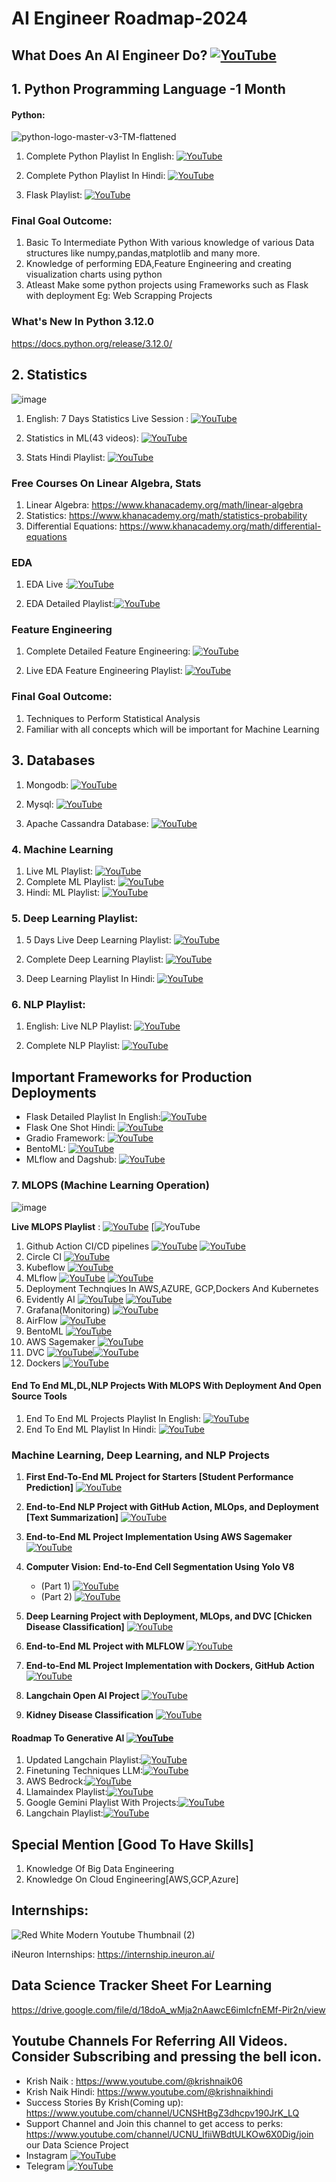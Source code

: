 # AI Engineer Roadmap-2024

## What Does An AI Engineer Do? [![YouTube](https://img.shields.io/badge/YouTube-Video-red)](https://www.youtube.com/watch?v=y8qRq9PMCh8)

## 1. Python Programming Language -1 Month
#### Python:
![python-logo-master-v3-TM-flattened](https://user-images.githubusercontent.com/20041231/211717885-0b1e049b-f5b3-457d-ba7a-9345ec3aa39c.png)

1. Complete Python Playlist In English: [![YouTube](https://img.shields.io/badge/YouTube-Video-green)](https://www.youtube.com/watch?v=bPrmA1SEN2k&list=PLZoTAELRMXVNUL99R4bDlVYsncUNvwUBB)

2. Complete Python Playlist In Hindi:   [![YouTube](https://img.shields.io/badge/YouTube-Video-green)](https://www.youtube.com/watch?v=MJd9d9Mpxg0&list=PLTDARY42LDV4qqiJd1Z1tShm3mp9-rP4v)

3. Flask Playlist:    [![YouTube](https://img.shields.io/badge/YouTube-Video-green)](https://www.youtube.com/watch?v=4L_xAWDRs7w&list=PLZoTAELRMXVPBaLN3e-uoVRR9hlRFRfUc)

### Final Goal Outcome:
1. Basic To Intermediate Python With various knowledge of various Data structures like numpy,pandas,matplotlib and many more.
2. Knowledge of performing EDA,Feature Engineering and creating visualization charts using python 
3. Atleast Make some python projects using Frameworks such as Flask with deployment Eg: Web Scrapping Projects  

### What's New In Python 3.12.0
https://docs.python.org/release/3.12.0/

## 2. Statistics
![image](https://github.com/krishnaik06/AI-Engineer-Roadmap-2024/assets/20041231/c28b56d7-30f0-48ae-8fec-d2fb3a690836)

1. English: 7 Days Statistics Live Session : [![YouTube](https://img.shields.io/badge/YouTube-Video-green)](https://www.youtube.com/watch?v=11unm2hmvOQ&list=PLZoTAELRMXVMgtxAboeAx-D9qbnY94Yay)

2. Statistics in ML(43 videos): [![YouTube](https://img.shields.io/badge/YouTube-Video-green)](https://www.youtube.com/watch?v=zRUliXuwJCQ&list=PLZoTAELRMXVMhVyr3Ri9IQ-t5QPBtxzJO)

3. Stats Hindi Playlist: [![YouTube](https://img.shields.io/badge/YouTube-Video-green)](https://www.youtube.com/watch?v=7y3XckjaVOw&list=PLTDARY42LDV6YHSRo669_uDDGmUEmQnDJ)

### Free Courses On Linear Algebra, Stats
1. Linear Algebra: https://www.khanacademy.org/math/linear-algebra
2. Statistics: https://www.khanacademy.org/math/statistics-probability
3. Differential Equations: https://www.khanacademy.org/math/differential-equations

### EDA
1. EDA Live :[![YouTube](https://img.shields.io/badge/YouTube-Video-green)](https://www.youtube.com/playlist?list=PLZoTAELRMXVPzj1D0i_6ajJ6gyD22b3jh)

2. EDA Detailed Playlist:[![YouTube](https://img.shields.io/badge/YouTube-Video-green)](https://www.youtube.com/watch?v=ioN1jcWxbv8&list=PLZoTAELRMXVPQyArDHyQVjQxjj_YmEuO9)

### Feature Engineering

1. Complete Detailed Feature Engineering: [![YouTube](https://img.shields.io/badge/YouTube-Video-green)](https://www.youtube.com/watch?v=6WDFfaYtN6s&list=PLZoTAELRMXVPwYGE2PXD3x0bfKnR0cJjN)

2. Live EDA Feature Engineering Playlist: [![YouTube](https://img.shields.io/badge/YouTube-Video-green)](https://www.youtube.com/watch?v=bTN-6VPe8c0&list=PLZoTAELRMXVPzj1D0i_6ajJ6gyD22b3jh)

### Final Goal Outcome: 
1. Techniques to Perform Statistical Analysis
2. Familiar with all concepts which will be important for Machine Learning

## 3. Databases
1. Mongodb: [![YouTube](https://img.shields.io/badge/YouTube-Video-green)](https://www.youtube.com/watch?v=magzEfYqIos&list=PLZoTAELRMXVN_8zzsevm1bm6G-plsiO1I)

2. Mysql: [![YouTube](https://img.shields.io/badge/YouTube-Video-green)](https://www.youtube.com/watch?v=us1XyayQ6fU&list=PLZoTAELRMXVNMRWlVf0bDDSxNEn38u9Cl)
3. Apache Cassandra Database: [![YouTube](https://img.shields.io/badge/documentaion-link-green)](https://cassandra.apache.org/_/index.html )

### 4. Machine Learning
1. Live ML Playlist: [![YouTube](https://img.shields.io/badge/YouTube-Video-green)](https://www.youtube.com/watch?v=z8sxaUw_f-M&list=PLZoTAELRMXVPjaAzURB77Kz0YXxj65tYz)
2. Complete ML Playlist: [![YouTube](https://img.shields.io/badge/YouTube-Video-green)](https://www.youtube.com/watch?v=bPrmA1SEN2k&list=PLZoTAELRMXVPBTrWtJkn3wWQxZkmTXGwe)
3. Hindi: ML Playlist: [![YouTube](https://img.shields.io/badge/YouTube-Video-green)](https://www.youtube.com/watch?v=7uwa9aPbBRU&list=PLTDARY42LDV7WGmlzZtY-w9pemyPrKNUZ)

### 5. Deep Learning Playlist:
1. 5 Days Live Deep Learning Playlist: [![YouTube](https://img.shields.io/badge/YouTube-Video-green)](https://www.youtube.com/watch?v=8arGWdq_KL0&list=PLZoTAELRMXVPiyueAqA_eQnsycC_DSBns)

2. Complete Deep Learning Playlist: [![YouTube](https://img.shields.io/badge/YouTube-Video-green)](https://www.youtube.com/watch?v=YFNKnUhm_-s&list=PLZoTAELRMXVPGU70ZGsckrMdr0FteeRUi)
3. Deep Learning Playlist In Hindi: [![YouTube](https://img.shields.io/badge/YouTube-Video-green)](https://www.youtube.com/watch?v=SlbbvhO3jKY&list=PLTDARY42LDV4Ic6ZPHIh_CdlPwkKDJmpk)

### 6. NLP Playlist:
1. English: Live NLP Playlist: [![YouTube](https://img.shields.io/badge/YouTube-Video-green)](https://www.youtube.com/watch?v=w3coRFpyddQ&list=PLZoTAELRMXVNNrHSKv36Lr3_156yCo6Nn)

2. Complete NLP Playlist: [![YouTube](https://img.shields.io/badge/YouTube-Video-green)](https://www.youtube.com/watch?v=fM4qTMfCoak&list=PLZoTAELRMXVMdJ5sqbCK2LiM0HhQVWNzm)

## Important Frameworks for Production Deployments

- Flask Detailed Playlist In English:[![YouTube](https://img.shields.io/badge/documentaion-link-green)](https://www.youtube.com/watch?v=4L_xAWDRs7w&list=PLZoTAELRMXVPBaLN3e-uoVRR9hlRFRfUc)
- Flask One Shot Hindi: [![YouTube](https://img.shields.io/badge/documentaion-link-green)](https://www.youtube.com/watch?v=KF-rDqQfqz0)
- Gradio Framework: [![YouTube](https://img.shields.io/badge/documentaion-link-green)](https://www.youtube.com/watch?v=wruyZWre2sM)
- BentoML: [![YouTube](https://img.shields.io/badge/documentaion-link-green)](https://www.youtube.com/watch?v=i_FtfdOKa2M)
- MLflow and Dagshub: [![YouTube](https://img.shields.io/badge/documentaion-link-green)](https://www.youtube.com/watch?v=qdcHHrsXA48)


### 7. MLOPS (Machine Learning Operation)
![image](https://github.com/krishnaik06/Perfect-Roadmap-To-Learn-Data-Science-In-2024/assets/20041231/9eca24f9-b684-4eba-af96-b107f774d19e)

**Live MLOPS Playlist** : [![YouTube](https://img.shields.io/badge/documentation-link-green)](https://github.com/features/actions) [![YouTube](https://www.youtube.com/watch?v=jpU8F0M5axo&list=PLmQAMKHKeLZ9iaLWBULDE_hiPtOiHiDz0)
1. Github Action CI/CD pipelines [![YouTube](https://img.shields.io/badge/documentation-link-green)](https://github.com/features/actions) [![YouTube](https://img.shields.io/badge/YouTube-Video-red)](https://www.youtube.com/watch?v=p7V4Aa7qEpw&list=PLZoTAELRMXVOjQdyqlCmOtq1nZnSsWvag&index=3)
2. Circle CI [![YouTube](https://img.shields.io/badge/documentation-link-green)](https://circleci.com/docs/)
3. Kubeflow [![YouTube](https://img.shields.io/badge/documentation-link-green)](https://www.kubeflow.org/docs/)
4. MLflow [![YouTube](https://img.shields.io/badge/documentation-link-green)](https://mlflow.org/docs/latest/index.html) [![YouTube](https://img.shields.io/badge/YouTube-Video-red)]([https://www.youtube.com/watch?v=8vmKtS8W7IQ](https://www.youtube.com/watch?v=pxk1Fr33-L4))
5. Deployment Technqiues In AWS,AZURE, GCP,Dockers And Kubernetes 
6. Evidently AI [![YouTube](https://img.shields.io/badge/documentation-link-green)](https://www.evidentlyai.com/) [![YouTube](https://img.shields.io/badge/YouTube-Video-red)](https://www.youtube.com/watch?v=cgc3dSEAel0)
7. Grafana(Monitoring) [![YouTube](https://img.shields.io/badge/documentation-link-green)](https://grafana.com/)
8. AirFlow [![YouTube](https://img.shields.io/badge/documentation-link-green)](https://airflow.apache.org/)
9. BentoML [![YouTube](https://img.shields.io/badge/YouTube-Video-red)](https://www.youtube.com/watch?v=i_FtfdOKa2M)
10. AWS Sagemaker [![YouTube](https://img.shields.io/badge/YouTube-Video-red)](https://www.youtube.com/watch?v=Le-A72NjaWs&list=PLZoTAELRMXVPS-dOaVbAux22vzqdgoGhG&index=16)
11. DVC [![YouTube](https://img.shields.io/badge/documentation-link-green)](https://dvc.org/)[![YouTube](https://img.shields.io/badge/YouTube-Video-red)](https://www.youtube.com/watch?v=mHQPzVse2oA)
12. Dockers [![YouTube](https://img.shields.io/badge/YouTube-Video-red)](https://www.youtube.com/watch?v=8vmKtS8W7IQ)

#### End To End ML,DL,NLP Projects With MLOPS With Deployment And Open Source Tools
1. End To End ML Projects Playlist In English: [![YouTube](https://img.shields.io/badge/YouTube-Video-green)](https://www.youtube.com/watch?v=S_F_c9e2bz4&list=PLZoTAELRMXVPS-dOaVbAux22vzqdgoGhG&index=1)
2. End To End ML Playlist In Hindi: [![YouTube](https://img.shields.io/badge/YouTube-Video-green)](https://www.youtube.com/watch?v=NuwUnRpxq2c&list=PLTDARY42LDV7jzL_f68SY-eOQ9tY2lYvR)

### Machine Learning, Deep Learning, and NLP Projects

1. **First End-To-End ML Project for Starters [Student Performance Prediction]**  [![YouTube](https://img.shields.io/badge/YouTube-Video-red)](https://www.youtube.com/watch?v=Rv6UFGNmNZg&list=PLZoTAELRMXVPS-dOaVbAux22vzqdgoGhG&index=2)

2. **End-to-End NLP Project with GitHub Action, MLOps, and Deployment [Text Summarization]**  [![YouTube](https://img.shields.io/badge/YouTube-Video-red)](https://www.youtube.com/watch?v=p7V4Aa7qEpw&list=PLZoTAELRMXVOjQdyqlCmOtq1nZnSsWvag&index=3)

3. **End-to-End ML Project Implementation Using AWS Sagemaker** [![YouTube](https://img.shields.io/badge/YouTube-Video-red)](https://www.youtube.com/watch?v=Le-A72NjaWs&list=PLZoTAELRMXVPS-dOaVbAux22vzqdgoGhG&index=16)

4. **Computer Vision: End-to-End Cell Segmentation Using Yolo V8**
    - (Part 1) [![YouTube](https://img.shields.io/badge/YouTube-Video-red)](https://www.youtube.com/watch?v=r8l31swbU1g&list=PLZoTAELRMXVPS-dOaVbAux22vzqdgoGhG&index=17) 
    - (Part 2) [![YouTube](https://img.shields.io/badge/YouTube-Video-red)](https://www.youtube.com/watch?v=eiK-6ZhphiA&list=PLZoTAELRMXVPS-dOaVbAux22vzqdgoGhG&index=18) 

5. **Deep Learning Project with Deployment, MLOps, and DVC [Chicken Disease Classification]** [![YouTube](https://img.shields.io/badge/YouTube-Video-red)](https://www.youtube.com/watch?v=p1bfK8ZJgkE&list=PLZoTAELRMXVPS-dOaVbAux22vzqdgoGhG&index=14)

6. **End-to-End ML Project with MLFLOW** [![YouTube](https://img.shields.io/badge/YouTube-Video-red)](https://www.youtube.com/watch?v=pxk1Fr33-L4)

7. **End-to-End ML Project Implementation with Dockers, GitHub Action** [![YouTube](https://img.shields.io/badge/YouTube-Video-red)](https://www.youtube.com/watch?v=MJ1vWb1rGwM)
8. **Langchain Open AI Project** [![YouTube](https://img.shields.io/badge/YouTube-Video-red)](https://www.youtube.com/watch?v=_FpT1cwcSLg&list=PLZoTAELRMXVORE4VF7WQ_fAl0L1Gljtar)
9. **Kidney Disease Classification** [![YouTube](https://img.shields.io/badge/YouTube-Video-red)](https://www.youtube.com/watch?v=86BKEv0X2xU)


#### Roadmap To Generative AI [![YouTube](https://img.shields.io/badge/YouTube-Video-green)](https://www.youtube.com/watch?v=nCglvjJkU8A)

1. Updated Langchain Playlist:[![YouTube](https://img.shields.io/badge/YouTube-Video-green)](https://www.youtube.com/watch?v=KmQOlg5YfU0&list=PLZoTAELRMXVOQPRG7VAuHL--y97opD5GQ&pp=gAQBiAQB)
2. Finetuning Techniques LLM:[![YouTube](https://img.shields.io/badge/YouTube-Video-green)](https://www.youtube.com/watch?v=Vg3dS-NLUT4&list=PLZoTAELRMXVN9VbAx5I2VvloTtYmlApe3&pp=gAQBiAQB)
3. AWS Bedrock:[![YouTube](https://img.shields.io/badge/YouTube-Video-green)](https://www.youtube.com/watch?v=2maPaQutcWs&list=PLZoTAELRMXVP8-wzKPtrRST3jNCprvMZj&pp=gAQBiAQB)
4. Llamaindex Playlist:[![YouTube](https://img.shields.io/badge/YouTube-Video-green)](https://www.youtube.com/watch?v=1eym7BTnuNg&list=PLZoTAELRMXVNOWh1SDXt5NFujQMOt-CWy&pp=gAQBiAQB)
5. Google Gemini Playlist With Projects:[![YouTube](https://img.shields.io/badge/YouTube-Video-green)](https://www.youtube.com/watch?v=it0l6lx3qI0&list=PLZoTAELRMXVNbDmGZlcgCA3a8mRQp5axb&pp=gAQBiAQB)
6. Langchain Playlist:[![YouTube](https://img.shields.io/badge/YouTube-Video-green)](https://www.youtube.com/watch?v=4O1rs7mrNDo&list=PLZoTAELRMXVORE4VF7WQ_fAl0L1Gljtar&pp=gAQBiAQB)

## Special Mention [Good To Have Skills]
1. Knowledge Of Big Data Engineering
2. Knowledge On Cloud Engineering[AWS,GCP,Azure]

## Internships:
![Red White Modern Youtube Thumbnail (2)](https://user-images.githubusercontent.com/20041231/211718275-abc43b47-b53d-40d7-a93c-24aceaa6bec8.jpg)

iNeuron Internships: https://internship.ineuron.ai/

## Data Science Tracker Sheet For Learning
https://drive.google.com/file/d/18doA_wMja2nAawcE6imIcfnEMf-Pir2n/view

## Youtube Channels For Referring All Videos. Consider Subscribing and pressing the bell icon.

- Krish Naik : https://www.youtube.com/@krishnaik06
- Krish Naik Hindi: https://www.youtube.com/@krishnaikhindi
- Success Stories By Krish(Coming up): https://www.youtube.com/channel/UCNSHtBgZ3dhcpv190JrK_LQ
- Support Channel and Join this channel to get access to perks: https://www.youtube.com/channel/UCNU_lfiiWBdtULKOw6X0Dig/join our Data Science Project
- Instagram [![YouTube](https://img.shields.io/badge/Instagram-link-red)](https://instagram.com/krishnaik06)
- Telegram  [![YouTube](https://img.shields.io/badge/Telegram-link-red)](https://t.me/+V0UeLG8ji-F8ThNb)



